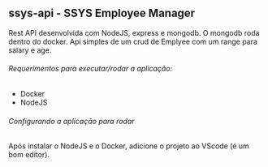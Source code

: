 ## ssys-api - SSYS Employee Manager
Rest API desenvolvida com NodeJS, express e mongodb. O mongodb roda dentro do docker. Api simples de um crud de Emplyee com um range para salary e age. 

###### Requerimentos para executar/rodar a aplicação:
- Docker
- NodeJS

###### Configurando a aplicação para rodar
Após instalar o NodeJS e o Docker, adicione o projeto ao VScode (é um bom editor). 

